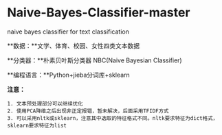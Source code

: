 # Naive-Bayes-Classifier-master
naive bayes classifier  for text classification

**数据：**文学、体育、校园、女性四类文本数据  

**分类器：**朴素贝叶斯分类器 NBC(Naive Bayesian Classifier)   

**编程语言：**Python+jieba分词库+sklearn  

**注意：**  
	
	1. 文本预处理部分可以继续优化   
	2. 使用PCA降维之后出现非正定报错，暂未解决，后面采用TFIDF方式
	3. 可以采用nltk或sklearn，注意其中选取的特征格式不同。nltk要求特征为dict格式，sklearn要求特征为list  

